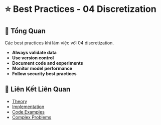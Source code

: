 # ⭐ Best Practices - 04 Discretization

## 🎯 Tổng Quan

Các best practices khi làm việc với 04 discretization.

- **Always validate data**
- **Use version control**
- **Document code and experiments**
- **Monitor model performance**
- **Follow security best practices**

## 🔗 Liên Kết Liên Quan

- [Theory](./THEORY_04_discretization.md)
- [Implementation](./IMPLEMENTATION_04_discretization.md)
- [Code Examples](./CODE_EXAMPLES_04_discretization.md)
- [Complex Problems](./COMPLEX_PROBLEMS.md)
